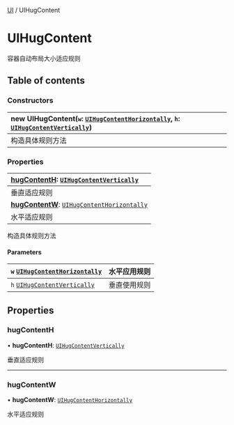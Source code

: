 [UI](../groups/Core.UI.md) / UIHugContent

# UIHugContent <Badge type="tip" text="Class" /> <Score text="UIHugContent" />

<span class="content-big">

容器自动布局大小适应规则

</span>

## Table of contents

### Constructors <Score text="Constructors" /> 
| **new UIHugContent**(`w`: [`UIHugContentHorizontally`](../enums/mw.UIHugContentHorizontally.md), `h`: [`UIHugContentVertically`](../enums/mw.UIHugContentVertically.md))  |
| :-----|
| 构造具体规则方法|

### Properties <Score text="Properties" /> 
| **[hugContentH](mw.UIHugContent.md#hugcontenth)**: [`UIHugContentVertically`](../enums/mw.UIHugContentVertically.md)  |
| :-----|
| 垂直适应规则|
| **[hugContentW](mw.UIHugContent.md#hugcontentw)**: [`UIHugContentHorizontally`](../enums/mw.UIHugContentHorizontally.md)  |
| 水平适应规则|

构造具体规则方法


#### Parameters

| `w` [`UIHugContentHorizontally`](../enums/mw.UIHugContentHorizontally.md) | 水平应用规则 |
| :------ | :------ |
| `h` [`UIHugContentVertically`](../enums/mw.UIHugContentVertically.md) | 垂直使用规则 |

## Properties

### hugContentH <Score text="hugContentH" /> 

• **hugContentH**: [`UIHugContentVertically`](../enums/mw.UIHugContentVertically.md)

垂直适应规则

___

### hugContentW <Score text="hugContentW" /> 

• **hugContentW**: [`UIHugContentHorizontally`](../enums/mw.UIHugContentHorizontally.md)

水平适应规则
